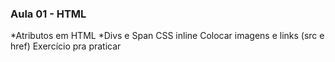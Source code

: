 ### Aula 01 - HTML

*Atributos em HTML
*Divs e Span
CSS inline
Colocar imagens e links (src e href)
Exercício pra praticar
